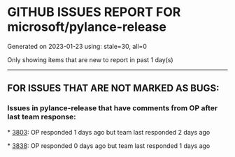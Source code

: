 
# GITHUB ISSUES REPORT FOR microsoft/pylance-release


Generated on 2023-01-23 using: stale=30, all=0


Only showing items that are new to report in past 1 day(s)


---

## FOR ISSUES THAT ARE NOT MARKED AS BUGS:


### Issues in pylance-release that have comments from OP after last team response:


\* [3803](https://github.com/microsoft/pylance-release/issues/3803 "Add more fine-grained code action kinds for `refactor.extract`"): OP responded 1 days ago but team last responded 2 days ago

\* [3838](https://github.com/microsoft/pylance-release/issues/3838 "How to best deal with the inconsistencies between pyright, VS, and VSC?"): OP responded 0 days ago but team last responded 1 days ago
